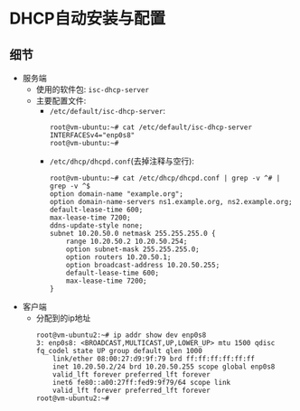 # DHCP自动安装与配置
## 细节
- 服务端
  - 使用的软件包: `isc-dhcp-server`
  - 主要配置文件:
    - `/etc/default/isc-dhcp-server`:
        ```
        root@vm-ubuntu:~# cat /etc/default/isc-dhcp-server 
        INTERFACESv4="enp0s8"
        root@vm-ubuntu:~# 
        ```
    - `/etc/dhcp/dhcpd.conf`(去掉注释与空行):
        ```
        root@vm-ubuntu:~# cat /etc/dhcp/dhcpd.conf | grep -v ^# | grep -v ^$
        option domain-name "example.org";
        option domain-name-servers ns1.example.org, ns2.example.org;
        default-lease-time 600;
        max-lease-time 7200;
        ddns-update-style none;
        subnet 10.20.50.0 netmask 255.255.255.0 {
            range 10.20.50.2 10.20.50.254;
            option subnet-mask 255.255.255.0;
            option routers 10.20.50.1;
            option broadcast-address 10.20.50.255;
            default-lease-time 600;
            max-lease-time 7200;
        }
        ```
- 客户端
  - 分配到的ip地址
      ```
      root@vm-ubuntu2:~# ip addr show dev enp0s8
      3: enp0s8: <BROADCAST,MULTICAST,UP,LOWER_UP> mtu 1500 qdisc fq_codel state UP group default qlen 1000
          link/ether 08:00:27:d9:9f:79 brd ff:ff:ff:ff:ff:ff
          inet 10.20.50.2/24 brd 10.20.50.255 scope global enp0s8
          valid_lft forever preferred_lft forever
          inet6 fe80::a00:27ff:fed9:9f79/64 scope link 
          valid_lft forever preferred_lft forever
      root@vm-ubuntu2:~# 
      ```